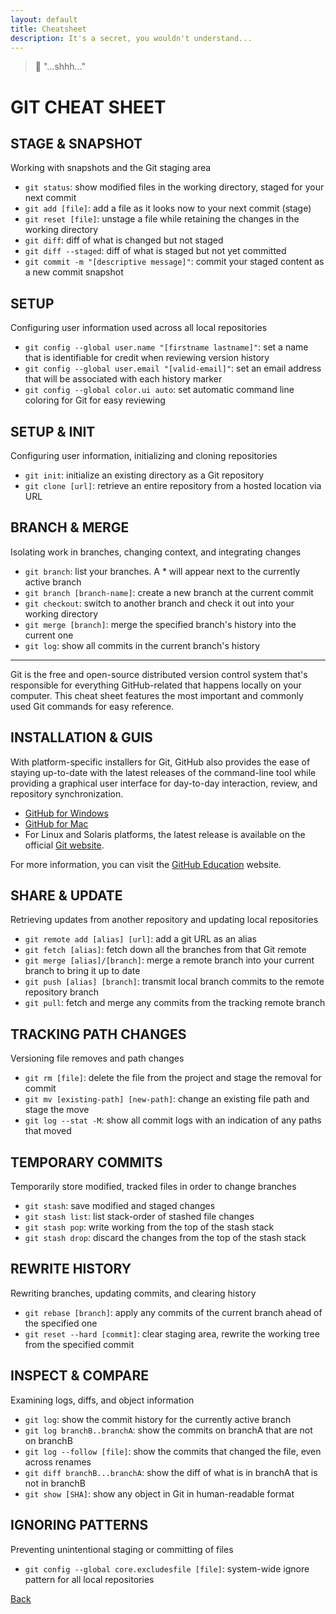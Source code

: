 ```yaml
---
layout: default
title: Cheatsheet 
description: It's a secret, you wouldn't understand...
---
```



> 🥑 "...shhh..."

# GIT CHEAT SHEET

## STAGE & SNAPSHOT

Working with snapshots and the Git staging area

- `git status`: show modified files in the working directory, staged for your next commit
- `git add [file]`: add a file as it looks now to your next commit (stage)
- `git reset [file]`: unstage a file while retaining the changes in the working directory
- `git diff`: diff of what is changed but not staged
- `git diff --staged`: diff of what is staged but not yet committed
- `git commit -m "[descriptive message]"`: commit your staged content as a new commit snapshot

## SETUP

Configuring user information used across all local repositories

- `git config --global user.name "[firstname lastname]"`: set a name that is identifiable for credit when reviewing version history
- `git config --global user.email "[valid-email]"`: set an email address that will be associated with each history marker
- `git config --global color.ui auto`: set automatic command line coloring for Git for easy reviewing

## SETUP & INIT

Configuring user information, initializing and cloning repositories

- `git init`: initialize an existing directory as a Git repository
- `git clone [url]`: retrieve an entire repository from a hosted location via URL

## BRANCH & MERGE

Isolating work in branches, changing context, and integrating changes

- `git branch`: list your branches. A * will appear next to the currently active branch
- `git branch [branch-name]`: create a new branch at the current commit
- `git checkout`: switch to another branch and check it out into your working directory
- `git merge [branch]`: merge the specified branch's history into the current one
- `git log`: show all commits in the current branch's history

---

Git is the free and open-source distributed version control system that's responsible for everything GitHub-related that happens locally on your computer. This cheat sheet features the most important and commonly used Git commands for easy reference.

## INSTALLATION & GUIS

With platform-specific installers for Git, GitHub also provides the ease of staying up-to-date with the latest releases of the command-line tool while providing a graphical user interface for day-to-day interaction, review, and repository synchronization.

- [GitHub for Windows](https://windows.github.com)
- [GitHub for Mac](https://mac.github.com)
- For Linux and Solaris platforms, the latest release is available on the official [Git website](https://git-scm.com).

For more information, you can visit the [GitHub Education](https://education.github.com) website.

## SHARE & UPDATE

Retrieving updates from another repository and updating local repositories

- `git remote add [alias] [url]`: add a git URL as an alias
- `git fetch [alias]`: fetch down all the branches from that Git remote
- `git merge [alias]/[branch]`: merge a remote branch into your current branch to bring it up to date
- `git push [alias] [branch]`: transmit local branch commits to the remote repository branch
- `git pull`: fetch and merge any commits from the tracking remote branch

## TRACKING PATH CHANGES

Versioning file removes and path changes

- `git rm [file]`: delete the file from the project and stage the removal for commit
- `git mv [existing-path] [new-path]`: change an existing file path and stage the move
- `git log --stat -M`: show all commit logs with an indication of any paths that moved

## TEMPORARY COMMITS

Temporarily store modified, tracked files in order to change branches

- `git stash`: save modified and staged changes
- `git stash list`: list stack-order of stashed file changes
- `git stash pop`: write working from the top of the stash stack
- `git stash drop`: discard the changes from the top of the stash stack

## REWRITE HISTORY

Rewriting branches, updating commits, and clearing history

- `git rebase [branch]`: apply any commits of the current branch ahead of the specified one
- `git reset --hard [commit]`: clear staging area, rewrite the working tree from the specified commit

## INSPECT & COMPARE

Examining logs, diffs, and object information

- `git log`: show the commit history for the currently active branch
- `git log branchB..branchA`: show the commits on branchA that are not on branchB
- `git log --follow [file]`: show the commits that changed the file, even across renames
- `git diff branchB...branchA`: show the diff of what is in branchA that is not in branchB
- `git show [SHA]`: show any object in Git in human-readable format

## IGNORING PATTERNS

Preventing unintentional staging or committing of files

- `git config --global core.excludesfile [file]`: system-wide ignore pattern for all local repositories


[Back](./)